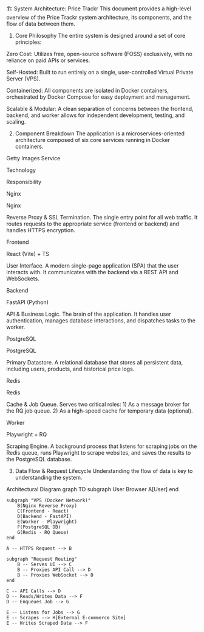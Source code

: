 🏗️ System Architecture: Price Trackr
This document provides a high-level overview of the Price Trackr system architecture, its components, and the flow of data between them.

1. Core Philosophy
The entire system is designed around a set of core principles:

Zero Cost: Utilizes free, open-source software (FOSS) exclusively, with no reliance on paid APIs or services.

Self-Hosted: Built to run entirely on a single, user-controlled Virtual Private Server (VPS).

Containerized: All components are isolated in Docker containers, orchestrated by Docker Compose for easy deployment and management.

Scalable & Modular: A clean separation of concerns between the frontend, backend, and worker allows for independent development, testing, and scaling.

2. Component Breakdown
The application is a microservices-oriented architecture composed of six core services running in Docker containers.


Getty Images
Service

Technology

Responsibility

Nginx

Nginx

Reverse Proxy & SSL Termination. The single entry point for all web traffic. It routes requests to the appropriate service (frontend or backend) and handles HTTPS encryption.

Frontend

React (Vite) + TS

User Interface. A modern single-page application (SPA) that the user interacts with. It communicates with the backend via a REST API and WebSockets.

Backend

FastAPI (Python)

API & Business Logic. The brain of the application. It handles user authentication, manages database interactions, and dispatches tasks to the worker.

PostgreSQL

PostgreSQL

Primary Datastore. A relational database that stores all persistent data, including users, products, and historical price logs.

Redis

Redis

Cache & Job Queue. Serves two critical roles: 1) As a message broker for the RQ job queue. 2) As a high-speed cache for temporary data (optional).

Worker

Playwright + RQ

Scraping Engine. A background process that listens for scraping jobs on the Redis queue, runs Playwright to scrape websites, and saves the results to the PostgreSQL database.

3. Data Flow & Request Lifecycle
Understanding the flow of data is key to understanding the system.

Architectural Diagram
graph TD
    subgraph User Browser
        A[User]
    end

    subgraph "VPS (Docker Network)"
        B(Nginx Reverse Proxy)
        C(Frontend - React)
        D(Backend - FastAPI)
        E(Worker - Playwright)
        F(PostgreSQL DB)
        G(Redis - RQ Queue)
    end

    A -- HTTPS Request --> B

    subgraph "Request Routing"
        B -- Serves UI --> C
        B -- Proxies API Call --> D
        B -- Proxies WebSocket --> D
    end
    
    C -- API Calls --> D
    D -- Reads/Writes Data --> F
    D -- Enqueues Job --> G
    
    E -- Listens for Jobs --> G
    E -- Scrapes --> H[External E-commerce Site]
    E -- Writes Scraped Data --> F
